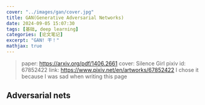 ```yaml
---
cover: "../images/gan/cover.jpg"
title: GAN(Generative Adversarial Networks)
date: 2024-09-05 15:07:30
tags: [基础, deep learning]
categories: [论文笔记]
excerpt: "GAN! 干！"
mathjax: true
---
```


> paper: https://arxiv.org/pdf/1406.2661
> cover: Silence Girl pixiv id: 67852422 link: https://www.pixiv.net/en/artworks/67852422
> I chose it because I was sad when writing this page

## Adversarial nets